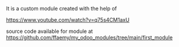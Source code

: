 It is a custom module created with the help of 

https://www.youtube.com/watch?v=q75s4CM1axU

source code available for module at 
https://github.com/ffaemy/my_odoo_modules/tree/main/first_module
